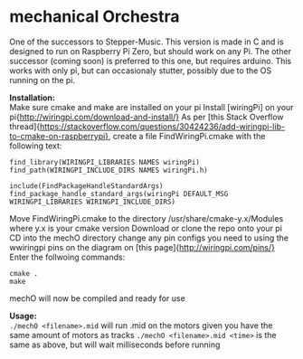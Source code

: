 # mechanical Orchestra

One of the successors to Stepper-Music. This version is made in C and is designed to run on Raspberry Pi Zero, but should work on any Pi. The other successor (coming soon) is preferred to this one, but requires arduino. This works with only pi, but can occasionaly stutter, possibly due to the OS running on the pi.

**Installation:**<br>
Make sure cmake and make are installed on your pi
Install [wiringPi] on your pi{http://wiringpi.com/download-and-install/}
As per [this Stack Overflow thread]{https://stackoverflow.com/questions/30424236/add-wiringpi-lib-to-cmake-on-raspberrypi}, create a file FindWiringPi.cmake with the following text:
```
find_library(WIRINGPI_LIBRARIES NAMES wiringPi)
find_path(WIRINGPI_INCLUDE_DIRS NAMES wiringPi.h)

include(FindPackageHandleStandardArgs)
find_package_handle_standard_args(wiringPi DEFAULT_MSG WIRINGPI_LIBRARIES WIRINGPI_INCLUDE_DIRS)
```
Move FindWiringPi.cmake to the directory /usr/share/cmake-y.x/Modules where y.x is your cmake version
Download or clone the repo onto your pi
CD into the mechO directory
change any pin configs you need to using the wwiringpi pins on the diagram on [this page]{http://wiringpi.com/pins/}
Enter the follwoing commands:
```
cmake .
make
```
mechO will now be compiled and ready for use

**Usage:**<br>
`./mechO <filename>.mid` will run <filename>.mid on the motors given you have the same amount of motors as tracks
`./mechO <filename>.mid <time>` is the same as above, but will wait <time> milliseconds before running
